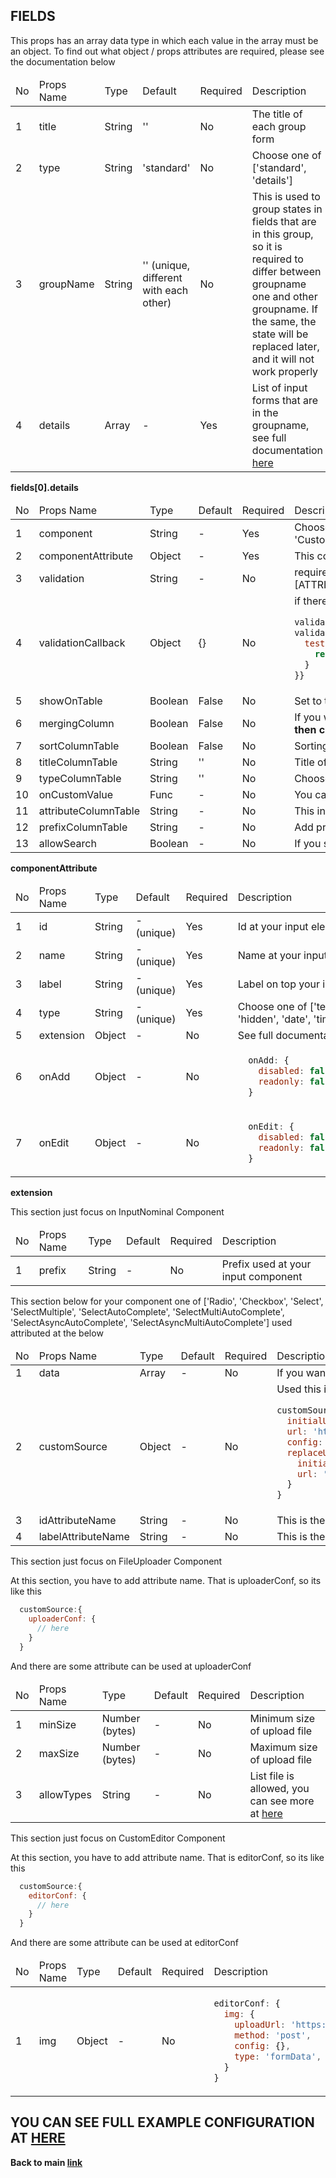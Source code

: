 ## FIELDS ##

This props has an array data type in which each value in the array must be an object. To find out what object / props attributes are required, please see the documentation below

<table>
  <thead>
    <tr>
      <td>No</td>
      <td>Props Name</td>
      <td>Type</td>
      <td>Default</td>
      <td>Required</td>
      <td>Description</td>
    </tr>
  </thead>
  <tbody>
    <tr>
      <td>1</td>
      <td>title</td>
      <td>String</td>
      <td>''</td>
      <td>No</td>
      <td>The title of each group form</td>
    </tr>
    <tr>
      <td>2</td>
      <td>type</td>
      <td>String</td>
      <td>'standard'</td>
      <td>No</td>
      <td>Choose one of ['standard', 'details']</td>
    </tr>
    <tr>
      <td>3</td>
      <td>groupName</td>
      <td>String</td>
      <td>'' (unique, different with each other)</td>
      <td>No</td>
      <td>This is used to group states in fields that are in this group, so it is required to differ between groupname one and other groupname. If the same, the state will be replaced later, and it will not work properly</td>
    </tr>
    <tr>
      <td>4</td>
      <td>details</td>
      <td>Array</td>
      <td>-</td>
      <td>Yes</td>
      <td>List of input forms that are in the groupname, see full documentation <a href="#details">here</a></td>
    </tr>
  </tbody>
</table>

<b>fields[0].details</b>

<table>
  <thead>
    <tr>
      <td>No</td>
      <td>Props Name</td>
      <td>Type</td>
      <td>Default</td>
      <td>Required</td>
      <td>Description</td>
    </tr>
  </thead>
  <tbody>
    <tr>
      <td>1</td>
      <td>component</td>
      <td>String</td>
      <td>-</td>
      <td>Yes</td>
      <td>Choose one of ['Input', 'TextArea', 'InputNominal', 'Radio', 'Checkbox', 'Select', 'SelectMultiple', 'SelectAutoComplete', 'SelectMultipleAutoComplete', 'SelectAsyncAutoComplete', 'SelectAsyncMultipleAutoComplete', 'CustomEditor', 'FileUploader']</td>
    </tr>
    <tr>
      <td>2</td>
      <td>componentAttribute</td>
      <td>Object</td>
      <td>-</td>
      <td>Yes</td>
      <td>This contains the attributes of the components that have been specified above which consist of id, name, etc. For complete documentation click <a href="#componentAttribute">here</a></td>
    </tr>
    <tr>
      <td>3</td>
      <td>validation</td>
      <td>String</td>
      <td>-</td>
      <td>No</td>
      <td>required|validEmail|minLength_[YOUR_NUMBER]|maxLength_[YOUR_NUMBER]|integer|alphabet|gt_[YOUR_NUMBER]|gte_[YOUR_NUMBER]|lt_[YOUR_NUMBER]|lte_[YOUR_NUMBER]|validUrl|regex|matches[GROUP_NAME][ATTRIBUTE_NAME_INPUT]|callback_{YOUR_FUNC_NAME_CALLBACK}</td>
    </tr>
    <tr>
      <td>4</td>
      <td>validationCallback</td>
      <td>Object</td>
      <td>{}</td>
      <td>No</td>
      <td>if there is callback_test on the previous validation, then you are required to create an attribute in the callback validation object with a test name like this
      
```javascript
validation='callback_test',
validationCallback={{
  test: (value) => {
    return {message: '', validation: true}
  }
}}
```   
   </td>
  </tr>
  <tr>
    <td>5</td>
    <td>showOnTable</td>
    <td>Boolean</td>
    <td>False</td>
    <td>No</td>
    <td>Set to true if you want to show this attribute to column table</td>
  </tr>
  <tr>
    <td>6</td>
    <td>mergingColumn</td>
    <td>Boolean</td>
    <td>False</td>
    <td>No</td>
    <td>If you want to combine two or more value in one column, set this to true and <b>you must set typeColumnTable to be custom (if you are using merging column, this column just show on table, and not created a form input then cannot be sort)</b></td>
  </tr>
  <tr>
    <td>7</td>
    <td>sortColumnTable</td>
    <td>Boolean</td>
    <td>False</td>
    <td>No</td>
    <td>Sorting value from table</td>
  </tr>
  <tr>
    <td>8</td>
    <td>titleColumnTable</td>
    <td>String</td>
    <td>''</td>
    <td>No</td>
    <td>Title of column table</td>
  </tr>
  <tr>
    <td>9</td>
    <td>typeColumnTable</td>
    <td>String</td>
    <td>''</td>
    <td>No</td>
    <td>Choose one of ['text', 'custom', 'image', 'nominal', 'date', 'time', 'datetime', 'longtext'], to specify what the value in this column</td>
  </tr>
  <tr>
    <td>10</td>
    <td>onCustomValue</td>
    <td>Func</td>
    <td>-</td>
    <td>No</td>
    <td>You can return value or component to show on column table</td>
  </tr>
  <tr>
    <td>11</td>
    <td>attributeColumnTable</td>
    <td>String</td>
    <td>-</td>
    <td>No</td>
    <td>This in what the attribute data from server, want to show on table</td>
  </tr>
  <tr>
    <td>12</td>
    <td>prefixColumnTable</td>
    <td>String</td>
    <td>-</td>
    <td>No</td>
    <td>Add prefix to value at each column</td>
  </tr>
  <tr>
    <td>13</td>
    <td>allowSearch</td>
    <td>Boolean</td>
    <td>-</td>
    <td>No</td>
    <td>If you set true, this attribute will add to search form (merging column is not included)</td>
  </tr>
  </tbody>
</table>

<b id="componentAttribute">componentAttribute</b>
<table>
  <thead>
    <tr>
      <td>No</td>
      <td>Props Name</td>
      <td>Type</td>
      <td>Default</td>
      <td>Required</td>
      <td>Description</td>
    </tr>
  </thead>
  <tbody>
     <tr>
       <td>1</td>
       <td>id</td>
       <td>String</td>
       <td>- (unique)</td>
       <td>Yes</td>
       <td>Id at your input element html</td>
    </tr>
    <tr>
       <td>2</td>
       <td>name</td>
       <td>String</td>
       <td>- (unique)</td>
       <td>Yes</td>
       <td>Name at your input element html</td>
    </tr>
     <tr>
       <td>3</td>
       <td>label</td>
       <td>String</td>
       <td>- (unique)</td>
       <td>Yes</td>
       <td>Label on top your input element html</td>
    </tr>
     <tr>
       <td>4</td>
       <td>type</td>
       <td>String</td>
       <td>- (unique)</td>
       <td>Yes</td>
       <td>Choose one of ['text', 'password', 'number', 'hidden', 'date', 'time', 'datetime-local']</td>
    </tr>
    <tr>
       <td>5</td>
       <td>extension</td>
       <td>Object</td>
       <td>-</td>
       <td>No</td>
      <td>See full documentation <a href="#extension">here</a></td>
    </tr>
    <tr>
       <td>6</td>
       <td>onAdd</td>
       <td>Object</td>
       <td>-</td>
       <td>No</td>
       <td>
        
```javascript
  onAdd: {
    disabled: false, // status when onAdd
    readonly: false, // status when onAdd
  }
```
         
  </td>
    </tr>
    <tr>
       <td>7</td>
       <td>onEdit</td>
       <td>Object</td>
       <td>-</td>
       <td>No</td>
       <td>
        
```javascript
  onEdit: {
    disabled: false, // status when onAdd
    readonly: false, // status when onAdd
  }
```
         
  </td>
    </tr>
  </tbody>
</table>

<b id="extension">extension</b>

This section just focus on InputNominal Component

<table>
  <thead>
    <tr>
      <td>No</td>
      <td>Props Name</td>
      <td>Type</td>
      <td>Default</td>
      <td>Required</td>
      <td>Description</td>
    </tr>
  </thead>
  <tbody>
    <tr>
      <td>1</td>
      <td>prefix</td>
      <td>String</td>
      <td>-</td>
      <td>No</td>
      <td>Prefix used at your input component</td>
    </tr>
  </tbody>
</table>


This section below for your component one of ['Radio', 'Checkbox', 'Select', 'SelectMultiple', 'SelectAutoComplete', 'SelectMultiAutoComplete', 'SelectAsyncAutoComplete', 'SelectAsyncMultiAutoComplete'] used attributed at the below

<table>
  <thead>
    <tr>
      <td>No</td>
      <td>Props Name</td>
      <td>Type</td>
      <td>Default</td>
      <td>Required</td>
      <td>Description</td>
    </tr>
  </thead>
  <tbody>
     <tr>
       <td>1</td>
       <td>data</td>
       <td>Array</td>
       <td>-</td>
       <td>No</td>
       <td>If you want to use existing data in your storage not in server storage, fill this with your own data</td>
    </tr>
     <tr>
       <td>2</td>
       <td>customSource</td>
       <td>Object</td>
       <td>-</td>
       <td>No</td>
       <td>Used this if you want to get data from server, example :

```javascript
customSource: {
  initialUrl: 'http://localhost.com/user?id={id} // add initialUrl if you are using selectAsyncAutoComplete / selectAsyncMultipleAutoComplete
  url: 'http://localhost.com/user', // get all user, but if you are using selectAsyncAutoComplete / selectAsyncMultipleAutoComplete just type like this 'http://localhost.com/user?name={name}' so every time you type, it automaticly get data to resemble what you wrote
  config: {}, // same as previously
  replaceUrl: { // using it if you are using selectAsyncAutoComplete / selectAsyncMultipleAutoComplete
    initial: '{id}',
    url: '{name}'
  }
}
```

</td>
    </tr>
    <tr>
       <td>3</td>
       <td>idAttributeName</td>
       <td>String</td>
       <td>-</td>
       <td>No</td>
       <td>This is the attribute name of the data obtained, and must be unique (example: id)</td>
    </tr>
    <tr>
       <td>4</td>
       <td>labelAttributeName</td>
       <td>String</td>
       <td>-</td>
       <td>No</td>
       <td>This is the attribute name of the data obtained, and want to show up to user</td>
    </tr>
  </tbody>
</table>

This section just focus on FileUploader Component

At this section, you have to add attribute name. That is uploaderConf, so its like this

```javascript
  customSource:{
    uploaderConf: {
      // here
    }
  }
```

And there are some attribute can be used at uploaderConf

<table>
  <thead>
    <tr>
      <td>No</td>
      <td>Props Name</td>
      <td>Type</td>
      <td>Default</td>
      <td>Required</td>
      <td>Description</td>
    </tr>
  </thead>
  <tbody>
    <tr>
      <td>1</td>
      <td>minSize</td>
      <td>Number (bytes)</td>
      <td>-</td>
      <td>No</td>
      <td>Minimum size of upload file</td>
    </tr>
    <tr>
      <td>2</td>
      <td>maxSize</td>
      <td>Number (bytes)</td>
      <td>-</td>
      <td>No</td>
      <td>Maximum size of upload file</td>
    </tr>
    <tr>
      <td>3</td>
      <td>allowTypes</td>
      <td>String</td>
      <td>-</td>
      <td>No</td>
      <td>List file is allowed, you can see more at <a href="https://github.com/react-dropzone/react-dropzone">here</a></td>
    </tr>
  </tbody>
</table>

This section just focus on CustomEditor Component

At this section, you have to add attribute name. That is editorConf, so its like this

```javascript
  customSource:{
    editorConf: {
      // here
    }
  }
```

And there are some attribute can be used at editorConf

<table>
  <thead>
    <tr>
      <td>No</td>
      <td>Props Name</td>
      <td>Type</td>
      <td>Default</td>
      <td>Required</td>
      <td>Description</td>
    </tr>
  </thead>
  <tbody>
    <tr>
      <td>1</td>
      <td>img</td>
      <td>Object</td>
      <td>-</td>
      <td>No</td>
      <td>
        
```javascript
editorConf: {
  img: {
    uploadUrl: 'https://api.uploadimage.com/',
    method: 'post',
    config: {},
    type: 'formData', // choose one of ['formData', 'base64', 'binaryString']
  }
}
```

</td>
    </tr>
  </tbody>
</table>


## YOU CAN SEE FULL EXAMPLE CONFIGURATION AT <a href="https://github.com/azharprabudi/react-autogenerate-crud/blob/master/src/config-form-user.js">HERE</a> ##

<b>Back to main <a href="https://github.com/azharprabudi/react-autogenerate-crud">link</a></b>


